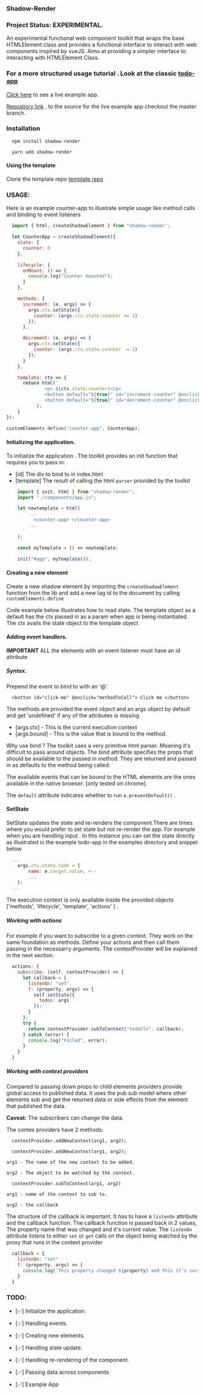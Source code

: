 ### Shadow-Render

### Project Status: EXPERIMENTAL.

An experimental functional web component toolkit that wraps the base HTMLElement class and provides a functional
interface to interact with web components inspired by vueJS. Aims at providing a simpler interface to
interacting with HTMLElement Class.

### For a more structured usage tutorial . Look at the classic [todo-app](https://github.com/mar-tina/shadow-render/tree/master/examples)

[Click here](https://mar-tina.github.io/todo-sample-app/) to see a live example app.

[Repository link](https://github.com/mar-tina/todo-sample-app) . to the source for the live example app checkout the master branch.

### Installation

```
  npm install shadow-render
```

```
  yarn add shadow-render
```

#### Using the template

Clone the template repo [template repo](https://github.com/mar-tina/shadow-render-template)

### USAGE:

Here is an example counter-app to illustrate simple usage like method calls and binding to event listeners

```javascript
  import { html, createShadowElement } from "shadow-render";

  let CounterApp = createShadowElement({
    state: {
      counter: 0
    },

    lifecycle: {
      onMount: () => {
        console.log("Counter mounted");
      }
    },

    methods: {
      increment: (e, args) => {
        args.ctx.setState({
          counter: (args.ctx.state.counter += 1)
        });
      },

      decrement: (e, args) => {
        args.ctx.setState({
          counter: (args.ctx.state.counter -= 1)
        });
      }
    },

    template: ctx => {
      return html(`
              <p> ${ctx.state.counter}</p>
              <button default="${true}" id="increment-counter" @onclick="increment"> + </button>
              <button default="${true}" id="decrement-counter" @onclick="decrement"> - </button>
          `);
    }
});

customElements.define("counter-app", CounterApp);

```

#### Initializing the application.

To initialize the application . The toolkit provides an init function that requires you to pass in:

- [id] The div to bind to in index.html
- [template] The result of calling the html `parser` provided by the toolkit

```javascript
    import { init, html } from "shadow-render";
    import "./components/app.js";

    let newtemplate = html(
      ` ...
          <counter-app> </counter-app>
        ...
      `
    );

    const myTemplate = () => newtemplate;

    init("#app", myTemplate());
```

#### Creating a new element

Create a new shadow element by importing the `createShadowElement` function from the lib and add a new tag id to the document by calling `customElements.define`

Code example below illustrates how to read state. The template object as a default has the ctx passed in
as a param when app is being instantiated . The ctx avails the state object to the template object

#### Adding event handlers.

**IMPORTANT** ALL the elements with an event listener must have an id attribute

##### Syntax.

Prepend the event to bind to with an '@'.

```
  <button id="click-me" @onclick="methodToCall"> Click me </button>
```

The methods are provided the event object and an args object by default and get 'undefined' if any of the
attributes is missing

- [args.ctx] - This is the current execution context
- [args.bound] - This is the value that is bound to the method.

Why use bind ? The toolkit uses a very primitive html parser. Meaning it's difficult to pass around objects.
The bind attribute specifies the props that should be available to the passed in method. They are returned and
passed in as defaults to the method being called.

The available events that can be bound to the HTML elements are the ones available in the native browser.
[only tested on chrome].

The `default` attribute indicates whether to run `e.preventDefault()` .

#### SetState

SetState updates the state and re-renders the component.There are times where you would prefer to set state but not re-render the app. For example when you are handling input . In this instance you can set the state directly as illustrated in the example todo-app in the
examples directory and snippet below

```javascript
  ...
    args.ctx.state.todo = {
        name: e.target.value, <--
        ...
    };
  ...
```

The execution context is only available inside the provided objects ['methods', 'lifecycle', 'template', 'actions' ] .

##### Working with actions

For example if you want to subscribe to a given context. They work on the same foundation as methods. Define
your actions and then call them passing in the necessarry arguments. The contextProvider will be explained in the
next section.

```javascript
  actions: {
    subscribe: (self, contextProvider) => {
      let callback = {
        listenOn: "set",
        f: (property, args) => {
          self.setState({
            todos: args
          });
        }
      };
      try {
        return contextProvider.subToContext("todoCtx", callback);
      } catch (error) {
        console.log("Failed", error);
      }
    }
  }
```

##### Working with context providers

Compared to passing down props to child elements providers provide global access to published data.
It uses the pub sub model where other elements sub and get the returned data or side effects from the
element that published the data.

**Caveat:** The subscribers can change the data.

The contex providers have 2 methods:

```
  contextProvider.addNewContext(arg1, arg2);
```

```
  contextProvider.addNewContext(arg1, arg2);
```

`arg1 - The name of the new context to be added.`

`arg2 - The object to be watched by the context.`

```
  contextProvider.subToContext(arg1, arg2)
```

`arg1 - name of the context to sub to.`

`arg2 - the callback`

The structure of the callback is important. It has to have a `listenOn` attribute and the callback function.
The callback function is passed back in 2 values, The property name that was changed and it's current value.
The `listenOn` attribute listens to either `set` or `get` calls on the object being watched by the proxy that
runs in the context provider

```javascript
  callback = {
    listenOn: "set"
    f: (property, args) => {
      console.log(`This property changed ${property} and this it's current value ${args}`)
    }
  }
```

### TODO:

- [:white_check_mark:] Initialize the application.

- [:white_check_mark:] Handling events.

- [:white_check_mark:] Creating new elements.

- [:white_check_mark:] Handling state update.

- [:white_check_mark:] Handling re-rendering of the component.

- [:white_check_mark:] Passing data across components

- [:white_check_mark:] Example App
